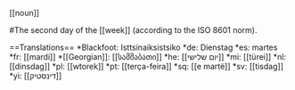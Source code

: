 [[noun]]

#The second day of the [[week]] (according to the ISO 8601 norm).

==Translations==
*Blackfoot: Isttsinaiksistsiko
*de: Dienstag
*es: martes
*fr: [[mardi]]
*[[Georgian]]: [[სამშაბათი]]
*he: [[יום שלישי]]
*mi: [[türei]]
*nl: [[dinsdag]]
*pl: [[wtorek]]
*pt: [[ter&ccedil;a-feira]]
*sq: [[e martë]]
*sv: [[tisdag]]
*yi: [[דינסטיק]]